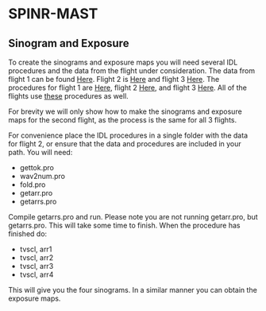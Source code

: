 # SPINR-MAST
## Sinogram and Exposure
To create the sinograms and exposure maps you will need several IDL procedures and the data from the
flight under consideration. The data from flight 1 can be found
[Here](https://github.com/ryanmaguire/SPINR-MAST/tree/master/Flight%201/Flight%201%20Data).
Flight 2 is [Here](https://github.com/ryanmaguire/SPINR-MAST/tree/master/Flight%202/Flight%202%20Data)
and flight 3 [Here](https://github.com/ryanmaguire/SPINR-MAST/tree/master/Flight%203/Flight%203%20Data).
The procedures for flight 1 are
[Here](https://github.com/ryanmaguire/SPINR-MAST/tree/master/Flight%201/Flight%201%20Procedures),
flight 2 [Here](https://github.com/ryanmaguire/SPINR-MAST/tree/master/Flight%202/Procedures),
and flight 3 [Here](https://github.com/ryanmaguire/SPINR-MAST/tree/master/Flight%203/Flight%203%20Procedures).
All of the flights use
[these](https://github.com/ryanmaguire/SPINR-MAST/tree/master/IDL%20Stuff) procedures as well.

For brevity we will only show how to make the sinograms and exposure maps for the second flight, as the process is the same for all 3 flights.

For convenience place the IDL procedures in a single folder with the data for flight 2, or ensure that the data and procedures are included in your path.
You will need:

* gettok.pro
* wav2num.pro
* fold.pro
* getarr.pro
* getarrs.pro

Compile getarrs.pro and run. Please note you are not running getarr.pro, but getarrs.pro. This will take some time to finish. When the procedure has finished do:
* tvscl, arr1
* tvscl, arr2
* tvscl, arr3
* tvscl, arr4

This will give you the four sinograms. In a similar manner you can obtain the exposure maps.
